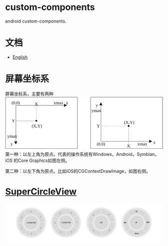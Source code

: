 # custom-components
android custom-components.

# 文档
- [English](https://github.com/xmaihh/custom-components/blob/master/README_EN.md)

# 屏幕坐标系
屏幕坐标系，主要有两种
![cartesian_coordinate_system](https://github.com/xmaihh/custom-components/blob/master/arts/cartesian_coordinate_system.png)
第一种：以左上角为原点。代表的操作系统有Windows，Android，Symbian，iOS 的Core Graphics如图左侧。

第二种：以左下角为原点。比如iOS的CGContextDrawImage，如图右侧。

# [SuperCircleView](https://github.com/xmaihh/custom-components/blob/master/app/src/main/java/tp/custom_components/project/widget/SuperCircleView.java)
![SuperCircleView](https://github.com/xmaihh/custom-components/raw/master/arts/SuperCircleView.png)